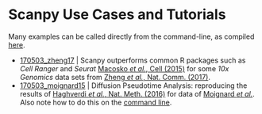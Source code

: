 # Scanpy Use Cases and Tutorials

Many examples can be called directly from the command-line, as compiled [here](EXAMPLES.md).

* [170503_zheng17](170503_zheng17) | Scanpy outperforms common R packages such as *Cell Ranger* and *Seurat* [Macosko *et al.*, Cell (2015)](http://dx.doi.org/10.1016/j.cell.2015.05.002) for some *10x Genomics* data sets from [Zheng *et al.*, Nat. Comm. (2017)](https://dx.doi.org/10.1038/ncomms14049).
* [170503_moignard15](170503_moignard15) | Diffusion Pseudotime Analysis: reproducing the results of [Haghverdi *et al.*, Nat. Meth. (2016)](http://10.1038/nmeth.3971) for data of [Moignard *et al.*](http://doi.org/10.1038/nbt.3154). Also note how to do this on the [command line](EXAMPLES.md#moignard15).
